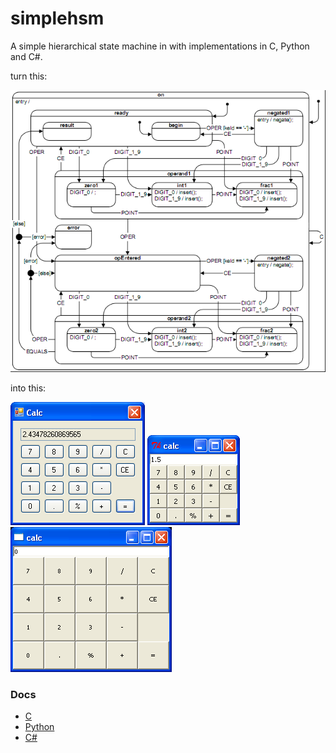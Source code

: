 # simplehsm

A simple hierarchical state machine in with implementations in C, Python and C#.

turn this:

![calculator state machine](calc.png?raw-true)

into this:

![calculator GUI c#](calc_cs.png?raw-true)
![calculator GUI python](calc_tk.png?raw-true)
![calculator GUI c](calc_c.png?raw-true)

### Docs

 - [C](http://www.daniel.net.nz/simplehsm/c/docs/html/)
 - [Python](http://www.daniel.net.nz/simplehsm/python/docs/html/)
 - [C#](http://www.daniel.net.nz/simplehsm/csharp/docs/html/)
